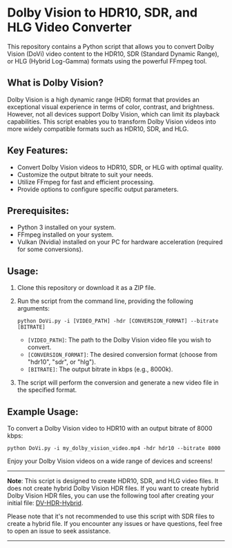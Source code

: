 # Dolby Vision to HDR10, SDR, and HLG Video Converter

This repository contains a Python script that allows you to convert Dolby Vision (DoVi) video content to the HDR10, SDR (Standard Dynamic Range), or HLG (Hybrid Log-Gamma) formats using the powerful FFmpeg tool.

## What is Dolby Vision?

Dolby Vision is a high dynamic range (HDR) format that provides an exceptional visual experience in terms of color, contrast, and brightness. However, not all devices support Dolby Vision, which can limit its playback capabilities. This script enables you to transform Dolby Vision videos into more widely compatible formats such as HDR10, SDR, and HLG.

## Key Features:

- Convert Dolby Vision videos to HDR10, SDR, or HLG with optimal quality.
- Customize the output bitrate to suit your needs.
- Utilize FFmpeg for fast and efficient processing.
- Provide options to configure specific output parameters.

## Prerequisites:

- Python 3 installed on your system.
- FFmpeg installed on your system.
- Vulkan (Nvidia) installed on your PC for hardware acceleration (required for some conversions).

## Usage:

1. Clone this repository or download it as a ZIP file.
2. Run the script from the command line, providing the following arguments:

   ```
   python DoVi.py -i [VIDEO_PATH] -hdr [CONVERSION_FORMAT] --bitrate [BITRATE]
   ```

   - `[VIDEO_PATH]`: The path to the Dolby Vision video file you wish to convert.
   - `[CONVERSION_FORMAT]`: The desired conversion format (choose from "hdr10", "sdr", or "hlg").
   - `[BITRATE]`: The output bitrate in kbps (e.g., 8000k).

3. The script will perform the conversion and generate a new video file in the specified format.

## Example Usage:

To convert a Dolby Vision video to HDR10 with an output bitrate of 8000 kbps:

```
python DoVi.py -i my_dolby_vision_video.mp4 -hdr hdr10 --bitrate 8000
```

Enjoy your Dolby Vision videos on a wide range of devices and screens!

---


**Note**: This script is designed to create HDR10, SDR, and HLG video files. It does not create hybrid Dolby Vision HDR files. If you want to create hybrid Dolby Vision HDR files, you can use the following tool after creating your initial file: [DV-HDR-Hybrid](https://github.com/SASUKE-DUCK/DV-HDR-Hybrid). 

Please note that it's not recommended to use this script with SDR files to create a hybrid file. If you encounter any issues or have questions, feel free to open an issue to seek assistance.

---

